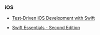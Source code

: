 ### iOS

- [Test-Driven iOS Development with Swift](https://mega.nz/file/chFSFATQ#CBH-jLvY91_1z-anP9SsqrHi9uAKy1vzpshjqPKmul8)

- [Swift Essentials - Second Edition ](https://mega.nz/file/Y0cE2LZS#BLoZLq2gn4oFJa5DQPxFUVTF4uc7lyH2CzCXEEZ-2mI)